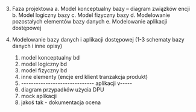 3. Faza projektowa 
	a. Model konceptualny bazy – diagram związków encji 
	b. Model logiczny bazy 
	c. Model fizyczny bazy 
	d. Modelowanie pozostałych elementów bazy danych 
	e. Modelowanie aplikacji dostępowej

2. Modelowanie bazy danych i aplikacji dostępowej (1-3 schematy bazy danych i inne opisy)
	1. model konceptualny bd
	2. model logiczny bd
	3. model fizyczny bd
	4. inne elementy (encje erd klient tranzakcja produkt)
	5. ------------------------------ aplikacji v-----
	6. diagram przypadków użycia DPU
	8. mock aplikacji
	10. jakoś tak - dokumentacja ocena